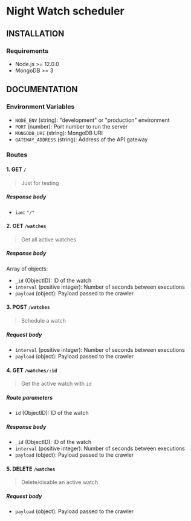 # Night Watch scheduler

## INSTALLATION

### Requirements

- Node.js >= 12.0.0
- MongoDB >= 3

## DOCUMENTATION

### Environment Variables

- `NODE_ENV` (string): "development" or "production" environment
- `PORT` (number): Port number to run the server
- `MONGODB_URI` (string): MongoDB URI
- `GATEWAY_ADDRESS` (string): Address of the API gateway

### Routes

#### 1. GET `/`

> Just for testing

##### Response body

- `iam`: `"/"`

#### 2. GET `/watches`

> Get all active watches

##### Response body

Array of objects:

- `_id` (ObjectID): ID of the watch
- `interval` (positive integer): Number of seconds between executions
- `payload` (object): Payload passed to the crawler

#### 3. POST `/watches`

> Schedule a watch

##### Request body

- `interval` (positive integer): Number of seconds between executions
- `payload` (object): Payload passed to the crawler

#### 4. GET `/watches/:id`

> Get the active watch with `id`

##### Route parameters

- `id` (ObjectID): ID of the watch

##### Response body

- `_id` (ObjectID): ID of the watch
- `interval` (positive integer): Number of seconds between executions
- `payload` (object): Payload passed to the crawler

#### 5. DELETE `/watches`

> Delete/disable an active watch

##### Request body

- `payload` (object): Payload passed to the crawler
